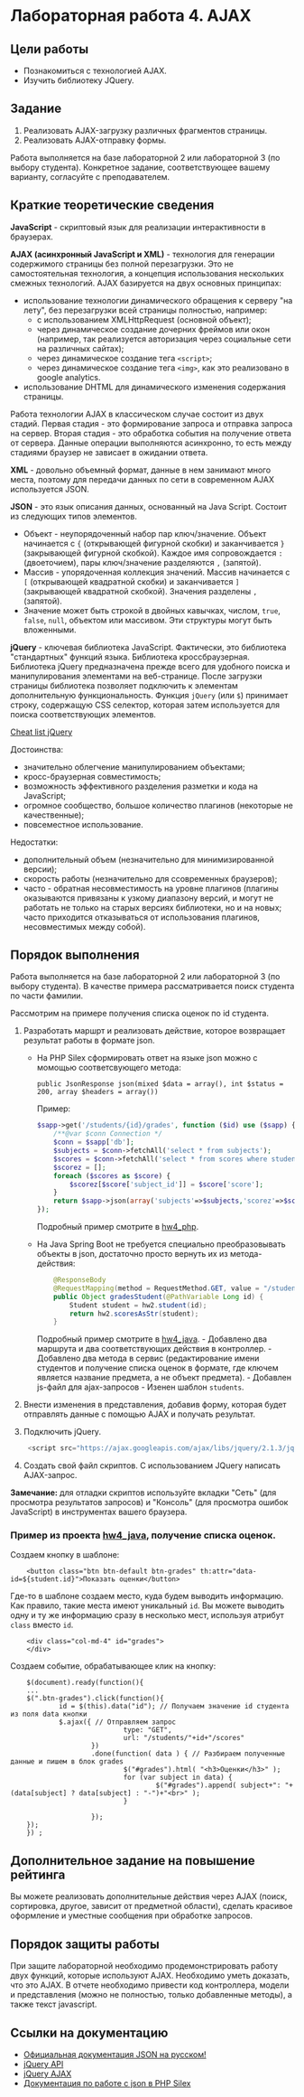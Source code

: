 # Лабораторная работа 4. AJAX

## Цели работы

- Познакомиться с технологией AJAX.
- Изучить библиотеку JQuery.

## Задание

1. Реализовать AJAX-загрузку различных фрагментов страницы.
1. Реализовать AJAX-отправку формы.

Работа выполняется на базе лабораторной 2 или лабораторной 3 (по выбору студента). Конкретное задание, соответствующее вашему варианту, согласуйте с преподавателем.

## Краткие теоретические сведения

**JavaScript** - скриптовый язык для реализации интерактивности в браузерах. 

**AJAX (асинхронный JavaScript и XML)** - технология для генерации содержимого страницы без полной перезагрузки. Это не самостоятельная технология, а концепция использования нескольких смежных технологий. AJAX базируется на двух основных принципах:
- использование технологии динамического обращения к серверу "на лету", без перезагрузки всей страницы полностью, например:
	- с использованием XMLHttpRequest (основной объект);
	- через динамическое создание дочерних фреймов или окон (например, так реализуется авторизация через социальные сети на различных сайтах);
	- через динамическое создание тега `<script>`;
	- через динамическое создание тега `<img>`, как это реализовано в google analytics.
- использование DHTML для динамического изменения содержания страницы.

Работа технологии AJAX в классическом случае состоит из двух стадий. Первая стадия - это формирование запроса и отправка запроса на сервер. Вторая стадия - это	обработка события на получение ответа от сервера. Данные операции выполняются асинхронно, то есть между стадиями браузер не зависает в ожидании ответа.

**XML** - довольно объемный формат, данные в нем занимают много места, поэтому для передачи данных по сети в современном AJAX используется JSON.

**JSON** - это язык описания данных, основанный на Java Script. Состоит из следующих типов элементов.
- Объект - неупорядоченный набор пар ключ/значение. Объект начинается с `{` (открывающей фигурной скобки) и заканчивается `}` (закрывающей фигурной скобкой). Каждое имя сопровождается `:` (двоеточием), пары ключ/значение разделяются `,` (запятой).
- Массив - упорядоченная коллекция значений. Массив начинается с `[` (открывающей квадратной скобки) и заканчивается `]` (закрывающей квадратной скобкой). Значения разделены `,` (запятой). 
- Значение может быть строкой в двойных кавычках, числом, `true`, `false`, `null`, объектом или массивом. Эти структуры могут быть вложенными. 

**jQuery** - ключевая библиотека JavaScript. Фактически, это библиотека "стандартных" функций языка. Библиотека кроссбраузерная. Библиотека jQuery предназначена прежде всего для удобного поиска и манипулирования элементами на веб-странице. После загрузки страницы библиотека позволяет подключить к элементам дополнительную функциональность. Функция `jQuery` (или `$`) принимает строку, содержащую CSS селектор, которая затем используется для поиска соответствующих элементов.

 [Cheat list jQuery](/mesdt/course/wiki/Cheat-list-jQuery)

Достоинства:
- значительно облегчение манипулированием объектами;
- кросс-браузерная совместимость;
- возможность эффективного разделения разметки и кода на JavaScript;
- огромное сообщество, большое количество плагинов (некоторые не качественные);
- повсеместное использование.

Недостатки:
- дополнительный объем (незначительно для минимизированной версии);
- скорость работы (незначительно для ссовременных браузеров);
- часто - обратная несовместимость на уровне плагинов (плагины оказываются привязаны к узкому диапазону версий, и могут не работать не только на старых версиях библиотеки, но и на новых; часто приходится отказываться от использования плагинов, несовместимых между собой).

## Порядок выполнения

Работа выполняется на базе лабораторной 2 или лабораторной 3 (по выбору студента). В качестве примера рассматривается поиск студента по части фамилии.

Рассмотрим на примере получения списка оценок по id студента.

1. Разработать маршрт и реализовать действие, которое возвращает результат работы в формате json.
	
	- На PHP Silex сформировать ответ на языке json можно с момощью соответсвующего метода:

		```
		public JsonResponse json(mixed $data = array(), int $status = 200, array $headers = array())
		```

		Пример:

		```php
		$sapp->get('/students/{id}/grades', function ($id) use ($sapp) {
			/**@var $conn Connection */
			$conn = $sapp['db'];
			$subjects = $conn->fetchAll('select * from subjects');
			$scores = $conn->fetchAll('select * from scores where student_id = ?', [$id]);
			$scorez = [];
			foreach ($scores as $score) {
				$scorez[$score['subject_id']] = $score['score'];
			}
			return $sapp->json(array('subjects'=>$subjects,'scorez'=>$scorez));
		});
		```
		Подробный пример смотрите в [hw4_php](https://github.com/mesdt/hw4_php). 
			
	- На Java Spring Boot не требуется специально преобразовывать объекты в json, достаточно просто вернуть их из метода-действия:
	
		```java
			@ResponseBody
			@RequestMapping(method = RequestMethod.GET, value = "/students/{id}/scores")
			public Object gradesStudent(@PathVariable Long id) {
				Student student = hw2.student(id);
				return hw2.scoresAsStr(student);
			}
		```
		Подробный пример смотрите в [hw4_java](https://github.com/mesdt/hw4_java). 
			- Добавлено два маршрута и два соответствующих действия в контроллер. 
			- Добавлено два метода в сервис (редактирование имени студентов и получение списка оценок в формате, где ключем является название предмета, а не объект предмета).
			- Добавлен js-файл для ajax-запросов
			- Изенен шаблон `students`.
	
1. Внести изменения в представления, добавив форму, которая будет отправлять данные с помощью AJAX и получать результат.
	
1. Подключить jQuery.

	```javascript
	 <script src="https://ajax.googleapis.com/ajax/libs/jquery/2.1.3/jquery.min.js"></script>	
	```
1. Создать свой файл скриптов. С использованием JQuery написать AJAX-запрос.

**Замечание:** для отладки скриптов используйте вкладки "Сеть" (для просмотра результатов запросов) и "Консоль" (для просмотра ошибок JavaScript) в инструментах вашего браузера.

### Пример из проекта [hw4_java](https://github.com/mesdt/hw4_java), получение списка оценок. 
Создаем кнопку в шаблоне:

```
	<button class="btn btn-default btn-grades" th:attr="data-id=${student.id}">Показать оценки</button>
```

Где-то в шаблоне создаем место, куда будем выводить информацию. Как правило, такие места имеют уникальный `id`. Вы можете выводить одну и ту же информацию сразу в несколько мест, используя атрибут `class` вместо `id`.

```
	<div class="col-md-4" id="grades">		
	</div>
```

Создаем событие, обрабатывающее клик на кнопку:

```
	$(document).ready(function(){    
	...
	$(".btn-grades").click(function(){
			id = $(this).data("id"); // Получаем значение id студента из поля data кнопки
			$.ajax({ // Отправляем запрос
							type: "GET",
							url: "/students/"+id+"/scores"
					})
					.done(function( data ) { // Разбираем полученные данные и пишем в блок grades
							$("#grades").html( "<h3>Оценки</h3>" );
							for (var subject in data) {
									$("#grades").append( subject+": "+ (data[subject] ? data[subject] : "-")+"<br>" );
							}

					});		
	});
	}) ;
```

## Дополнительное задание на повышение рейтинга

Вы можете реализовать дополнительные действия через AJAX (поиск, сортировка, другое, зависит от предметной области), сделать красивое оформление и уместные сообщения при обработке запросов.

## Порядок защиты работы

При защите лабораторной необходимо продемонстрировать работу двух функций, которые используют AJAX. Необходимо уметь доказать, что это AJAX. В отчете необходимо привести код контроллера, модели и представления (можно не полностью, только добавленные методы), а также текст javascript.

## Ссылки на документацию
- [Официальная документация JSON на русском!](http://www.json.org/json-ru.html)
- [jQuery API](http://api.jquery.com/)
- [jQuery AJAX](http://api.jquery.com/jquery.ajax/)
- [Документация по работе с json в PHP Silex](http://silex.sensiolabs.org/doc/cookbook/json_request_body.html)
